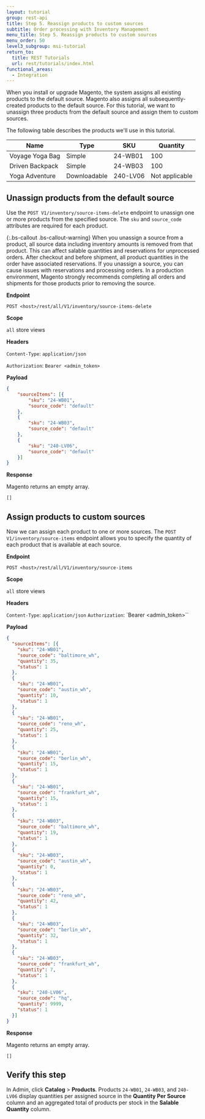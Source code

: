 ```yaml
---
layout: tutorial
group: rest-api
title: Step 5. Reassign products to custom sources
subtitle: Order processing with Inventory Management
menu_title: Step 5. Reassign products to custom sources
menu_order: 50
level3_subgroup: msi-tutorial
return_to:
  title: REST Tutorials
  url: rest/tutorials/index.html
functional_areas:
  - Integration
---
```


When you install or upgrade Magento, the system assigns all existing products to the default source. Magento also assigns all subsequently-created products to the default source. For this tutorial, we want to unassign three products from the default source and assign them to custom sources.

The following table describes the products we'll use in this tutorial.

Name | Type | SKU | Quantity
--- | --- | --- | ---
Voyage Yoga Bag | Simple | 24-WB01 | 100
Driven Backpack | Simple | 24-WB03 | 100
Yoga Adventure | Downloadable | 240-LV06 | Not applicable

## Unassign products from the default source

Use the `POST V1/inventory/source-items-delete` endpoint to unassign one or more products from the specified source. The `sku` and `source_code` attributes are required for each product.

{:.bs-callout .bs-callout-warning}
When you unassign a source from a product, all source data including inventory amounts is removed from that product. This can affect salable quantities and reservations for unprocessed orders. After checkout and before shipment, all product quantities in the order have associated reservations. If you unassign a source, you can cause issues with reservations and processing orders. In a production environment, Magento strongly recommends completing all orders and shipments for those products prior to removing the source.

**Endpoint**

`POST <host>/rest/all/V1/inventory/source-items-delete`

**Scope**

`all` store views

**Headers**

`Content-Type`: `application/json`

`Authorization`: `Bearer <admin_token>`

**Payload**

```json
{
	"sourceItems": [{
		"sku": "24-WB01",
		"source_code": "default"
	},
	{
		"sku": "24-WB03",
		"source_code": "default"
	},
	{
		"sku": "240-LV06",
		"source_code": "default"
	}]
}
```

**Response**

Magento returns an empty array.

`[]`

## Assign products to custom sources

Now we can assign each product to one or more sources. The `POST V1/inventory/source-items` endpoint allows you to specify the quantity of each product that is available at each source.

**Endpoint**

`POST <host>/rest/all/V1/inventory/source-items`

**Scope**

`all` store views

**Headers**

`Content-Type`: `application/json`
`Authorization`: `Bearer <admin_token>``

**Payload**

```json
{
  "sourceItems": [{
  	"sku": "24-WB01",
  	"source_code": "baltimore_wh",
  	"quantity": 35,
  	"status": 1
  },
  {
  	"sku": "24-WB01",
  	"source_code": "austin_wh",
  	"quantity": 10,
  	"status": 1
  },
  {
  	"sku": "24-WB01",
  	"source_code": "reno_wh",
  	"quantity": 25,
  	"status": 1
  },
  {
  	"sku": "24-WB01",
  	"source_code": "berlin_wh",
  	"quantity": 15,
  	"status": 1
  },
  {
  	"sku": "24-WB01",
  	"source_code": "frankfurt_wh",
  	"quantity": 15,
  	"status": 1
  },
  {
  	"sku": "24-WB03",
  	"source_code": "baltimore_wh",
  	"quantity": 19,
  	"status": 1
  },
  {
  	"sku": "24-WB03",
  	"source_code": "austin_wh",
  	"quantity": 0,
  	"status": 1
  },
  {
  	"sku": "24-WB03",
  	"source_code": "reno_wh",
  	"quantity": 42,
  	"status": 1
  },
  {
  	"sku": "24-WB03",
  	"source_code": "berlin_wh",
  	"quantity": 32,
  	"status": 1
  },
  {
  	"sku": "24-WB03",
  	"source_code": "frankfurt_wh",
  	"quantity": 7,
  	"status": 1
  },
  {
  	"sku": "240-LV06",
  	"source_code": "hq",
  	"quantity": 9999,
  	"status": 1
  }]
}
```

**Response**

Magento returns an empty array.

`[]`

## Verify this step

In Admin, click **Catalog** > **Products**.  Products `24-WB01`, `24-WB03`, and `240-LV06` display quantities per assigned source in the **Quantity Per Source** column and an aggregated total of products per stock in the **Salable Quantity** column.
